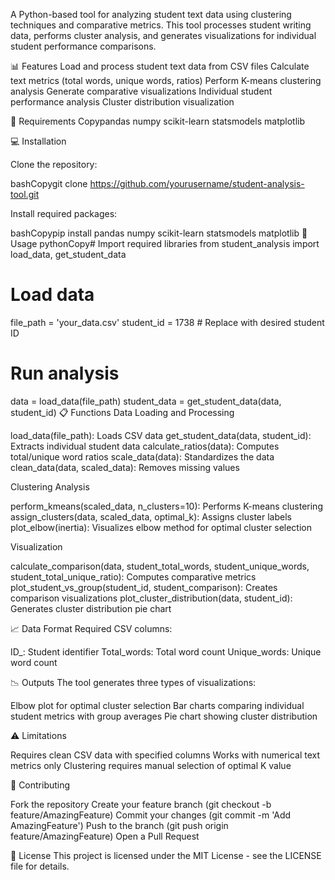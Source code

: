 A Python-based tool for analyzing student text data using clustering techniques and comparative metrics. This tool processes student writing data, performs cluster analysis, and generates visualizations for individual student performance comparisons.

📊 Features
Load and process student text data from CSV files
Calculate text metrics (total words, unique words, ratios)
Perform K-means clustering analysis
Generate comparative visualizations
Individual student performance analysis
Cluster distribution visualization

🔧 Requirements
Copypandas
numpy
scikit-learn
statsmodels
matplotlib

💻 Installation

Clone the repository:

bashCopygit clone https://github.com/yourusername/student-analysis-tool.git

Install required packages:

bashCopypip install pandas numpy scikit-learn statsmodels matplotlib
🚀 Usage
pythonCopy# Import required libraries
from student_analysis import load_data, get_student_data

# Load data
file_path = 'your_data.csv'
student_id = 1738  # Replace with desired student ID

# Run analysis
data = load_data(file_path)
student_data = get_student_data(data, student_id)
📋 Functions
Data Loading and Processing

load_data(file_path): Loads CSV data
get_student_data(data, student_id): Extracts individual student data
calculate_ratios(data): Computes total/unique word ratios
scale_data(data): Standardizes the data
clean_data(data, scaled_data): Removes missing values

Clustering Analysis

perform_kmeans(scaled_data, n_clusters=10): Performs K-means clustering
assign_clusters(data, scaled_data, optimal_k): Assigns cluster labels
plot_elbow(inertia): Visualizes elbow method for optimal cluster selection

Visualization

calculate_comparison(data, student_total_words, student_unique_words, student_total_unique_ratio): Computes comparative metrics
plot_student_vs_group(student_id, student_comparison): Creates comparison visualizations
plot_cluster_distribution(data, student_id): Generates cluster distribution pie chart

📈 Data Format
Required CSV columns:

ID_: Student identifier
Total_words: Total word count
Unique_words: Unique word count

📉 Outputs
The tool generates three types of visualizations:

Elbow plot for optimal cluster selection
Bar charts comparing individual student metrics with group averages
Pie chart showing cluster distribution

⚠️ Limitations

Requires clean CSV data with specified columns
Works with numerical text metrics only
Clustering requires manual selection of optimal K value

🤝 Contributing

Fork the repository
Create your feature branch (git checkout -b feature/AmazingFeature)
Commit your changes (git commit -m 'Add AmazingFeature')
Push to the branch (git push origin feature/AmazingFeature)
Open a Pull Request

📝 License
This project is licensed under the MIT License - see the LICENSE file for details.
